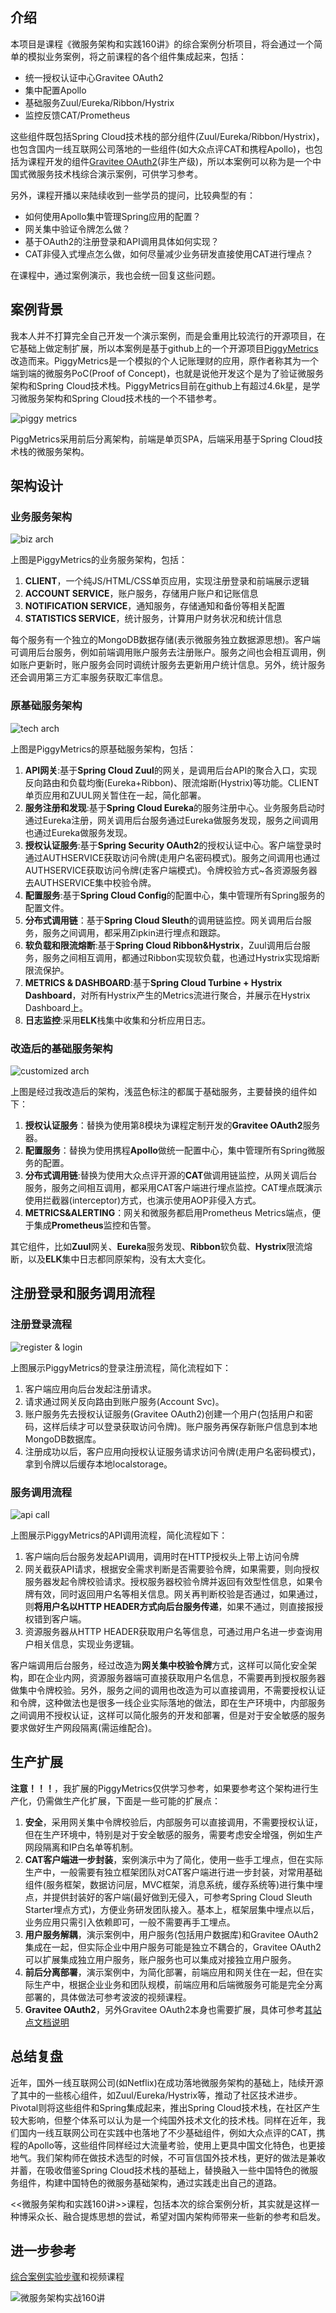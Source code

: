 ## 介绍

本项目是课程《微服务架构和实践160讲》的综合案例分析项目，将会通过一个简单的模拟业务案例，将之前课程的各个组件集成起来，包括：

* 统一授权认证中心Gravitee OAuth2
* 集中配置Apollo
* 基础服务Zuul/Eureka/Ribbon/Hystrix
* 监控反馈CAT/Prometheus

这些组件既包括Spring Cloud技术栈的部分组件(Zuul/Eureka/Ribbon/Hystrix)，也包含国内一线互联网公司落地的一些组件(如大众点评CAT和携程Apollo)，也包括为课程开发的组件[Gravitee OAuth2](https://github.com/spring2go/gravitee)(非生产级)，所以本案例可以称为是一个中国式微服务技术栈综合演示案例，可供学习参考。

另外，课程开播以来陆续收到一些学员的提问，比较典型的有：

* 如何使用Apollo集中管理Spring应用的配置？
* 网关集中验证令牌怎么做？
* 基于OAuth2的注册登录和API调用具体如何实现？
* CAT非侵入式埋点怎么做，如何尽量减少业务研发直接使用CAT进行埋点？

在课程中，通过案例演示，我也会统一回复这些问题。

## 案例背景

我本人并不打算完全自己开发一个演示案例，而是会重用比较流行的开源项目，在它基础上做定制扩展，所以本案例是基于github上的一个开源项目[PiggyMetrics](https://github.com/sqshq/PiggyMetrics)改造而来。PiggyMetrics是一个模拟的个人记账理财的应用，原作者称其为一个端到端的微服务PoC(Proof of Concept)，也就是说他开发这个是为了验证微服务架构和Spring Cloud技术栈。PiggyMetrics目前在github上有超过4.6k星，是学习微服务架构和Spring Cloud技术栈的一个不错参考。

![piggy metrics](images/piggymetrics.png)

PiggMetrics采用前后分离架构，前端是单页SPA，后端采用基于Spring Cloud技术栈的微服务架构。

## 架构设计

### 业务服务架构

![biz arch](images/biz_arch.png)

上图是PiggyMetrics的业务服务架构，包括：

1. **CLIENT**，一个纯JS/HTML/CSS单页应用，实现注册登录和前端展示逻辑
2. **ACCOUNT SERVICE**，账户服务，存储用户账户和记账信息
3. **NOTIFICATION SERVICE**，通知服务，存储通知和备份等相关配置
4. **STATISTICS SERVICE**，统计服务，计算用户财务状况和统计信息

每个服务有一个独立的MongoDB数据存储(表示微服务独立数据源思想)。客户端可调用后台服务，例如前端调用账户服务去注册账户。服务之间也会相互调用，例如账户更新时，账户服务会同时调统计服务去更新用户统计信息。另外，统计服务还会调用第三方汇率服务获取汇率信息。

### 原基础服务架构

![tech arch](images/tech_arch.png)

上图是PiggyMetrics的原基础服务架构，包括：

1. **API网关**:基于**Spring Cloud Zuul**的网关，是调用后台API的聚合入口，实现反向路由和负载均衡(Eureka+Ribbon)、限流熔断(Hystrix)等功能。CLIENT单页应用和ZUUL网关暂住在一起，简化部署。
2. **服务注册和发现**:基于**Spring Cloud Eureka**的服务注册中心。业务服务启动时通过Eureka注册，网关调用后台服务通过Eureka做服务发现，服务之间调用也通过Eureka做服务发现。
3. **授权认证服务**:基于**Spring Security OAuth2**的授权认证中心。客户端登录时通过AUTHSERVICE获取访问令牌(走用户名密码模式)。服务之间调用也通过AUTHSERVICE获取访问令牌(走客户端模式)。令牌校验方式~各资源服务器去AUTHSERVICE集中校验令牌。
4. **配置服务**:基于**Spring Cloud Config**的配置中心，集中管理所有Spring服务的配置文件。
5. **分布式调用链**：基于**Spring Cloud Sleuth**的调用链监控。网关调用后台服务，服务之间调用，都采用Zipkin进行埋点和跟踪。
6. **软负载和限流熔断**:基于**Spring Cloud Ribbon&Hystrix**，Zuul调用后台服务，服务之间相互调用，都通过Ribbon实现软负载，也通过Hystrix实现熔断限流保护。
7. **METRICS & DASHBOARD**:基于**Spring Cloud Turbine + Hystrix Dashboard**，对所有Hystrix产生的Metrics流进行聚合，并展示在Hystrix Dashboard上。
8. **日志监控**:采用**ELK**栈集中收集和分析应用日志。

### 改造后的基础服务架构

![customized arch](images/custom_arch.png)

上图是经过我改造后的架构，浅蓝色标注的都属于基础服务，主要替换的组件如下：

1. **授权认证服务**：替换为使用第8模块为课程定制开发的**Gravitee OAuth2**服务器。
2. **配置服务**：替换为使用携程**Apollo**做统一配置中心，集中管理所有Spring微服务的配置。
3. **分布式调用链**:替换为使用大众点评开源的**CAT**做调用链监控，从网关调后台服务，服务之间相互调用，都采用CAT客户端进行埋点监控。CAT埋点既演示使用拦截器(interceptor)方式，也演示使用AOP非侵入方式。
4. **METRICS&ALERTING**：网关和微服务都启用Prometheus Metrics端点，便于集成**Prometheus**监控和告警。

其它组件，比如**Zuul**网关、**Eureka**服务发现、**Ribbon**软负载、**Hystrix**限流熔断，以及**ELK**集中日志都同原架构，没有太大变化。 

## 注册登录和服务调用流程

### 注册登录流程
![register & login](images/reglogin.png)

上图展示PiggyMetrics的登录注册流程，简化流程如下：

1. 客户端应用向后台发起注册请求。
2. 请求通过网关反向路由到账户服务(Account Svc)。
3. 账户服务先去授权认证服务(Gravitee OAuth2)创建一个用户(包括用户和密码，这样后续才可以登录获取访问令牌)。账户服务再保存新账户信息到本地MongoDB数据库。
4. 注册成功以后，客户应用向授权认证服务请求访问令牌(走用户名密码模式)，拿到令牌以后缓存本地localstorage。

### 服务调用流程

![api call](images/apicall.png)

上图展示PiggyMetrics的API调用流程，简化流程如下：

1. 客户端向后台服务发起API调用，调用时在HTTP授权头上带上访问令牌
2. 网关截获API请求，根据安全需求判断是否需要验令牌，如果需要，则向授权服务器发起令牌校验请求。授权服务器校验令牌并返回有效型性信息，如果令牌有效，同时返回用户名等相关信息。网关再判断校验是否通过，如果通过，则**将用户名以HTTP HEADER方式向后台服务传递**，如果不通过，则直接报授权错到客户端。
3. 资源服务器从HTTP HEADER获取用户名等信息，可通过用户名进一步查询用户相关信息，实现业务逻辑。

客户端调用后台服务，经过改造为**网关集中校验令牌**方式，这样可以简化安全架构，即在企业内网，资源服务器端可直接获取用户名信息，不需要再到授权服务器做集中令牌校验。另外，服务之间的调用也改造为可以直接调用，不需要授权认证和令牌，这种做法也是很多一线企业实际落地的做法，即在生产环境中，内部服务之间调用不授权认证，这样可以简化服务的开发和部署，但是对于安全敏感的服务要求做好生产网段隔离(需运维配合)。

## 生产扩展

**注意！！！**，我扩展的PiggyMetrics仅供学习参考，如果要参考这个架构进行生产化，仍需做生产化扩展，下面是一些可能的扩展点：

1. **安全**，采用网关集中令牌校验后，内部服务可以直接调用，不需要授权认证，但在生产环境中，特别是对于安全敏感的服务，需要考虑安全增强，例如生产网段隔离和IP白名单等机制。
2. **CAT客户端进一步封装**，案例演示中为了简化，使用一些手工埋点，但在实际生产中，一般需要有独立框架团队对CAT客户端进行进一步封装，对常用基础组件(服务框架，数据访问层，MVC框架，消息系统，缓存系统等)进行集中埋点，并提供封装好的客户端(最好做到无侵入，可参考Spring Cloud Sleuth Starter埋点方式)，方便业务研发团队接入。基本上，框架层集中埋点以后，业务应用只需引入依赖即可，一般不需要再手工埋点。
3. **用户服务解耦**，演示案例中，用户服务(包括用户数据库)和Gravitee OAuth2集成在一起，但实际企业中用户服务可能是独立不耦合的，Gravitee OAuth2可以扩展集成独立用户服务，账户服务也可以集成对接独立用户服务。
4. **前后分离部署**，演示案例中，为简化部署，前端应用和网关住在一起，但在实际生产中，根据企业业务和团队规模，前端应用和后端微服务可能是完全分离部署的，具体做法可参考波波的视频课程。
5. **Gravitee OAuth2**，另外Gravitee OAuth2本身也需要扩展，具体可参考[其站点文档说明](https://github.com/spring2go/gravitee)

## 总结复盘

近年，国外一线互联网公司(如Netflix)在成功落地微服务架构的基础上，陆续开源了其中的一些核心组件，如Zuul/Eureka/Hystrix等，推动了社区技术进步。Pivotal则将这些组件和Spring集成起来，推出Spring Cloud技术栈，在社区产生较大影响，但整个体系可以认为是一个纯国外技术文化的技术栈。同样在近年，我们国内一线互联网公司在实践中也落地了不少基础组件，例如大众点评的CAT，携程的Apollo等，这些组件同样经过大流量考验，使用上更具中国文化特色，也更接地气。我们架构师在做技术选型的时候，不可盲信国外技术栈，更好的做法是兼收并蓄，在吸收借鉴Spring Cloud技术栈的基础上，替换融入一些中国特色的微服务组件，构建中国特色的微服务基础架构，通过实践走出自己的道路。

<<微服务架构和实践160讲>>课程，包括本次的综合案例分析，其实就是这样一种博采众长、融合提炼思想的尝试，希望对国内架构师带来一些新的参考和启发。

## 进一步参考

[综合案例实验步骤](https://github.com/spring2go/case_study_lab)和视频课程

![微服务架构实战160讲](https://github.com/spring2go/oauth2lab/blob/master/image/course_ad.jpg)




